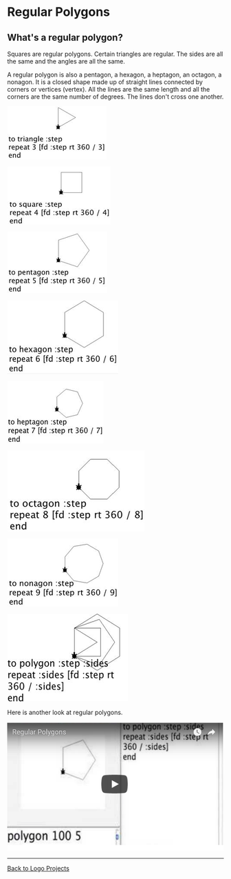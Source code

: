 # Regular Polygons

## What's a regular polygon?

Squares are regular polygons. Certain triangles are regular. The sides
are all the same and the angles are all the same.

A regular polygon is also a pentagon, a hexagon, a heptagon, an
octagon, a nonagon. It is a closed shape made up of straight lines
connected by corners or vertices (vertex). All the lines are the same
length and all the corners are the same number of degrees. The lines
don't cross one another.

![triangle.jpg](../images/triangle.jpg)

![square.jpg](../images/square.jpg)

![pentagon.jpg](../images/pentagon.jpg)

![hexagon.jpg](../images/hexagon.jpg)

![heptagon.jpg](../images/heptagon.jpg)

![octagon.jpg](../images/octagon.jpg)

![nonagon.jpg](../images/nonagon.jpg)

![polygons.jpg](../images/polygons.jpg)

Here is another look at regular polygons.

[![Polygons](../images/video58.png)](https://youtu.be/KKI92g_LEng)

----
[Back to Logo Projects](../LogoProjects.md)
